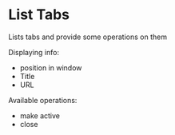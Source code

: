 # List Tabs

Lists tabs and provide some operations on them

Displaying info:

- position in window
- Title
- URL

Available operations:

- make active
- close